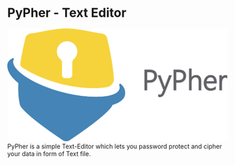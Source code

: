 # PyPher - Text Editor
<img src="Images/PyPher.png" alt="PyPher - Image">
PyPher is a simple Text-Editor which lets you password protect and cipher your data in form of Text file.

